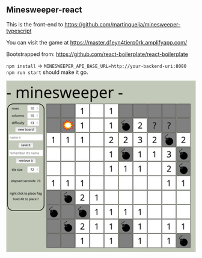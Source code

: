 ## Minesweeper-react

This is the front-end to https://github.com/martinqueija/minesweeper-typescript

You can visit the game at https://master.d1eyn4tierp0rk.amplifyapp.com/

Bootstrapped from: https://github.com/react-boilerplate/react-boilerplate

`npm install` -> `MINESWEEPER_API_BASE_URL=http://your-backend-uri:8080 npm run start` should make it go.

<img alt="App" src="./showcase.png">
